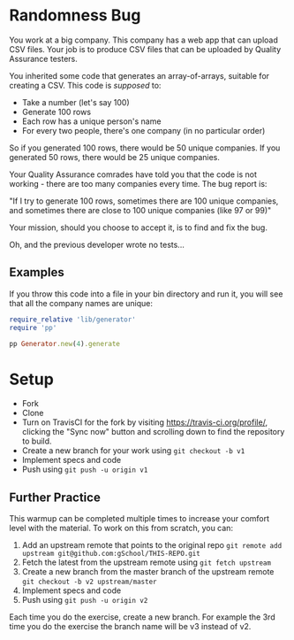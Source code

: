 # Randomness Bug

You work at a big company.  This company has a web app that can upload CSV files.  Your job is to produce CSV files 
that can be uploaded by Quality Assurance testers.

You inherited some code that generates an array-of-arrays, suitable for creating a CSV.  This code is *supposed* to:

* Take a number (let's say 100)
* Generate 100 rows
* Each row has a unique person's name
* For every two people, there's one company (in no particular order)

So if you generated 100 rows, there would be 50 unique companies.
If you generated 50 rows, there would be 25 unique companies.

Your Quality Assurance comrades have told you that the code is not
working - there are too many companies every time.  The bug report is:

"If I try to generate 100 rows, sometimes there are 100 unique companies,
and sometimes there are close to 100 unique companies (like 97 or 99)"

Your mission, should you choose to accept it, is to find and fix the bug.

Oh, and the previous developer wrote no tests...

## Examples

If you throw this code into a file in your bin directory and run it,
you will see that all the company names are unique:

```ruby
require_relative 'lib/generator'
require 'pp'

pp Generator.new(4).generate
```

# Setup

* Fork
* Clone
* Turn on TravisCI for the fork by
  visiting https://travis-ci.org/profile/<github user name>, clicking the "Sync now" button
  and scrolling down to find the repository to build.
* Create a new branch for your work using `git checkout -b v1`
* Implement specs and code
* Push using `git push -u origin v1`

## Further Practice

This warmup can be completed multiple times to increase your comfort level with the material.
To work on this from scratch, you can:

1. Add an upstream remote that points to the original repo `git remote add upstream git@github.com:gSchool/THIS-REPO.git`
1. Fetch the latest from the upstream remote using `git fetch upstream`
1. Create a new branch from the master branch of the upstream remote `git checkout -b v2 upstream/master`
1. Implement specs and code
1. Push using `git push -u origin v2`

Each time you do the exercise, create a new branch. For example the 3rd time you do the exercise the branch
name will be v3 instead of v2.
